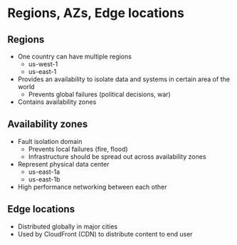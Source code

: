 # Regions, AZs, Edge locations

## Regions

- One country can have multiple regions
  - us-west-1
  - us-east-1
- Provides an availability to isolate data and systems in certain area of the world
  - Prevents global failures (political decisions, war)
- Contains availability zones

## Availability zones

- Fault isolation domain
  - Prevents local failures (fire, flood)
  - Infrastructure should be spread out across availability zones
- Represent physical data center
  - us-east-1a
  - us-east-1b
- High performance networking between each other

## Edge locations

- Distributed globally in major cities
- Used by CloudFront (CDN) to distribute content to end user
